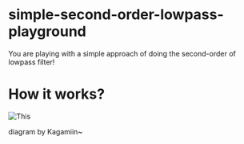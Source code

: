 # simple-second-order-lowpass-playground
You are playing with a simple approach of doing the second-order of lowpass filter!

# How it works?
![This](https://user-images.githubusercontent.com/46141631/134372552-157a3cea-5f8e-4a80-a3ed-2ffc56022606.png)

diagram by Kagamiin~
